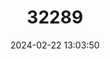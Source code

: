 ---
title: "32289"
category: "Polylepis racemosa"
draft: false
date: 2024-02-22 13:03:50
languages:
  Undetermined: ["Cceuña", "Quinuar", "Quiñuar"]
---